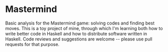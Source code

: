 Mastermind
==========

Basic analysis for the Mastermind game: solving codes and finding
best moves.  This is a toy project of mine, through which I'm
learning both how to write better code in Haskell and how to 
distribute software written in Haskell.  Code reviews and suggestions
are welcome -- please use pull requests for that purpose.
